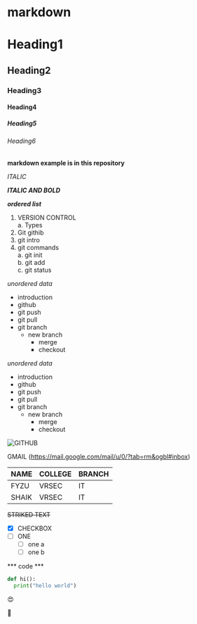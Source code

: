 
# markdown
# Heading1
## Heading2
### Heading3
#### Heading4
##### Heading5
###### Heading6
**markdown example is in this repository**

*ITALIC*


***ITALIC AND BOLD***

***ordered list***    
1. VERSION CONTROL    
      a. Types    
2. Git githib    
3. git intro     
4. git commands     
     a. git init     
     b. git add     
     c. git status
  
  
*unordered data*    
- introduction
-  github
-  git push
-  git pull
-  git branch
     - new branch
          - merge
          - checkout

*unordered data*    
* introduction
* github
* git push
* git pull
* git branch
     * new branch
          * merge
          * checkout

![GITHUB](https://camo.githubusercontent.com/6eaaae8defc78f268eaf0824350a66a1dfcb6aa77210d3dca069d1d1cefebc53/68747470733a2f2f6769742d73636d2e636f6d2f696d616765732f6c6f676f732f646f776e6c6f6164732f4769742d4c6f676f2d32436f6c6f722e706e67)

GMAIL (https://mail.google.com/mail/u/0/?tab=rm&ogbl#inbox)


|NAME|COLLEGE|BRANCH|
|----|-------|------|
|FYZU|VRSEC|IT|
|SHAIK|VRSEC|IT|

~~STRIKED TEXT~~

- [x] CHECKBOX
- [ ] ONE
    - [ ]   one a
    - [ ]   one b

*** code ***
```python
def hi():
  print("hello world")
```


:heart_eyes:

:imp:
